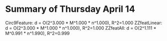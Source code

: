 # Summary of Thursday April 14
 
Circ9Feature: d = O(2^3.000 * M^1.000 * n^1.000), R^2=1.000
ZZfeatLinear: d = O(2^3.000 * M^1.000 * n^1.000), R^2=1.000
ZZfeatAll: d = O(2^1.111 * M^0.991 * n^1.990), R^2=0.999